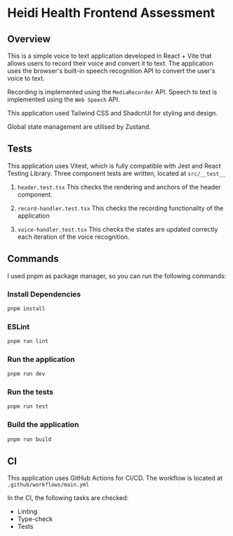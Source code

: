 # Heidi Health Frontend Assessment

## Overview
This is a simple voice to text application developed in React + Vite that allows users to record their voice and convert it to text. The application uses the browser's built-in speech recognition API to convert the user's voice to text.

Recording is implemented using the `MediaRecorder` API.
Speech to text is implemented using the `Web Speech` API.

This application used Tailwind CSS and ShadcnUI for styling and design.

Global state management are utilised by Zustand.

## Tests
This application uses Vitest, which is fully compatible with Jest and React Testing Library. Three component tests are written, located at `src/__test__`

1. `header.test.tsx`
This checks the rendering and anchors of the header component.

2. `record-handler.test.tsx`
This checks the recording functionality of the application

3. `voice-handler.test.tsx`
This checks the states are updated correctly each iteration of the voice recognition.

## Commands

I used pnpm as package manager, so you can run the following commands:

### Install Dependencies
```bash
pnpm install
```

### ESLint
```bash
pnpm run lint
```

### Run the application
```bash
pnpm run dev
```

### Run the tests
```bash
pnpm run test
```

### Build the application
```bash
pnpm run build
```

## CI
This application uses GitHub Actions for CI/CD. The workflow is located at `.github/workflows/main.yml`

In the CI, the following tasks are checked:
- Linting
- Type-check
- Tests